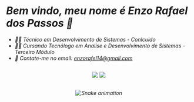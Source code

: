 ### <h1><i>Bem vindo, meu nome é Enzo Rafael dos Passos<i> 👋</h1>

 - 🧑‍💻 Técnico em Desenvolvimento de Sistemas - Conlcuido
 - 🧑‍💻 Cursando Tecnólogo em Analise e Desenvolvimento de Sistemas - Terceiro Módulo
 - 📧 Contate-me no email: enzorafel14@gmail.com

##

  
  <div align="center"> 
  <a href = "mailto:enzorafel14@gmail.com"><img src="https://img.shields.io/badge/-Gmail-%23333?style=for-the-badge&logo=gmail&logoColor=white" target="_blank"></a>
  <a href="https://www.linkedin.com/in/enzo-rafael-passos-521851211/" target="_blank"><img src="https://img.shields.io/badge/-LinkedIn-%230077B5?style=for-the-badge&logo=linkedin&logoColor=white" target="_blank"></a> 

   ##
   
 ![Snake animation](https://github.com/EnzoRafaelPassos/EnzoRafaelPassos/blob/output/github-contribution-grid-snake.svg)
 </div>
